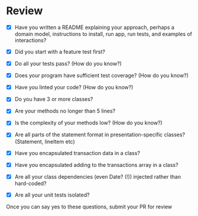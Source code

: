 # Review

- [X] Have you written a README explaining your approach, perhaps a domain model, instructions to install, run app, run tests, and examples of interactions?
- [X] Did you start with a feature test first?
- [X] Do all your tests pass? (How do you know?)
- [X] Does your program have sufficient test coverage? (How do you know?)
- [X] Have you linted your code? (How do you know?)
- [X] Do you have 3 or more classes?
- [X] Are your methods no longer than 5 lines?
- [X] Is the complexity of your methods low? (How do you know?)
- [X] Are all parts of the statement format in presentation-specific classes? (Statement, lineItem etc)
- [X] Have you encapsulated transaction data in a class?
- [X] Have you encapsulated adding to the transactions array in a class?
- [X] Are all your class dependencies (even Date? (!)) injected rather than hard-coded?
- [X] Are all your unit tests isolated?


Once you can say yes to these questions, submit your PR for review
